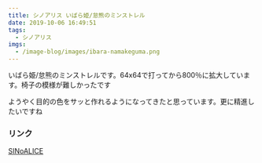 ```yaml
---
title: シノアリス いばら姫/怠熊のミンストレル
date: 2019-10-06 16:49:51
tags:
  - シノアリス
imgs:
  - /image-blog/images/ibara-namakeguma.png
---
```


いばら姫/怠熊のミンストレルです。64x64で打ってから800％に拡大しています。椅子の模様が難しかったです

ようやく目的の色をサッと作れるようになってきたと思っています。更に精進したいですね


### リンク
[SINoALICE](http://sinoalice.jp)
